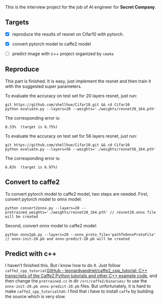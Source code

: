 This is the interview project for the job of AI engineer for **Secret Company**.

## Targets
- [x] reproduce the results of resnet on Cifar10 with pytorch.
- [x] convert pytorch model to caffe2 model
- [ ] predict image with c++ project organized by `cmake`


## Reproduce
This part is finished. It is easy, just implement the resnet and then train it with the suggested super parameters.

To evaluate the accuracy on test set for 20 layers resnet, just run:
```
git https://github.com/shellhue/Cifar10.git && cd Cifar10
python evaluate.py --layers=20 --weights='./weights/resnet20_164.pth'
```

The corresponding  error is:
```
8.33%  (target is 8.75%)
```

To evaluate the accuracy on test set for 56 layers resnet, just run:
```
git https://github.com/shellhue/Cifar10.git && cd Cifar10
python evaluate.py --layers=56 --weights='./weights/resnet56_164.pth'
```

The corresponding error is:
```
6.83%  (target is 6.97%)
```

## Convert to caffe2
To convert pytorch model to caffe2 model, two steps are needed.
First, convert pytorch model to onnx model:
```
python convert2onnx.py --layers=20 --pretrained_weights='./weights/resnet20_164.pth' // resnet20.onnx file will be created
```

Second, convert onnx model to caffe2 model:
```
python onnx2pb.py --layers=20 --onnx_proto_file='pathToOnnxProtoFile' // onnx-init-20.pb and onnx-predict-20.pb will be created
```

## Predict with c++
I haven’t finished this. But i know how to do it.
Just follow `caffe2_cpp_tutorial`[GitHub - leonardvandriel/caffe2_cpp_tutorial: C++ transcripts of the Caffe2 Python tutorials and other C++ example code](https://github.com/leonardvandriel/caffe2_cpp_tutorial), and then change the `pretrained.cc` in dir `/src/caffe2/binaries/` to use the `onnx-init-20.pb onnx-predict-20.pb`  files. But unfortunately, it is hard to make `caffe2_cpp_tutorial`run. I find that i have to install `caffe` by building the source which is very slow. 